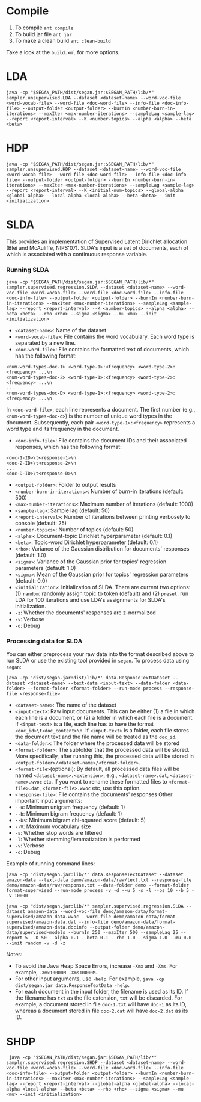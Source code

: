 # Compile
1. To compile `ant compile`
2. To build jar file `ant jar`
3. To make a clean build `ant clean-build`

Take a look at the `build.xml` for more options.

# LDA
```
java -cp "$SEGAN_PATH/dist/segan.jar:$SEGAN_PATH/lib/*" sampler.unsupervised.LDA --dataset <dataset-name> --word-voc-file <word-vocab-file> --word-file <doc-word-file> --info-file <doc-info-file> --output-folder <output-folder> --burnIn <number-burn-in-iterations> --maxIter <max-number-iterations> --sampleLag <sample-lag> --report <report-interval> --K <number-topics> --alpha <alpha> --beta <beta>
```

# HDP
```
java -cp "$SEGAN_PATH/dist/segan.jar:$SEGAN_PATH/lib/*" sampler.unsupervised.HDP --dataset <dataset-name> --word-voc-file <word-vocab-file> --word-file <doc-word-file> --info-file <doc-info-file> --output-folder <output-folder> --burnIn <number-burn-in-iterations> --maxIter <max-number-iterations> --sampleLag <sample-lag> --report <report-interval> --K <initial-num-topics> --global-alpha <global-alpha> --local-alpha <local-alpha> --beta <beta> --init <initialization>
```

# SLDA
This provides an implementation of Supervised Latent Dirichlet allocation (Blei and McAuliffe, NIPS'07). SLDA's input is a set of documents, each of which is associated with a continuous response variable.

### Running SLDA
```
java -cp "$SEGAN_PATH/dist/segan.jar:$SEGAN_PATH/lib/*" sampler.supervised.regression.SLDA --dataset <dataset-name> --word-voc-file <word-vocab-file> --word-file <doc-word-file> --info-file <doc-info-file> --output-folder <output-folder> --burnIn <number-burn-in-iterations> --maxIter <max-number-iterations> --sampleLag <sample-lag> --report <report-interval> --K <number-topics> --alpha <alpha> --beta <beta> --rho <rho> --sigma <sigma> --mu <mu> --init <initialization>
```

- `<dataset-name>`: Name of the dataset
- `<word-vocab-file>`: File contains the word vocabulary. Each word type is separated by a new line.
- `<doc-word-file>`: File contains the formatted text of documents, which has the following format:
```
<num-word-types-doc-1> <word-type-1>:<frequency> <word-type-2>:<frequency> ...\n
<num-word-types-doc-2> <word-type-1>:<frequency> <word-type-2>:<frequency> ...\n
...
<num-word-types-doc-D> <word-type-1>:<frequency> <word-type-2>:<frequency> ...\n
```
In `<doc-word-file>`, each line represents a document. The first number (e.g., `<num-word-types-doc-d>`) is the number of unique word types in the document. Subsequently, each pair `<word-type-1>:<frequency>` represents a word type and its frequency in the document.

- `<doc-info-file>`: File contains the document IDs and their associated responses, which has the following format:
```
<doc-1-ID>\t<response-1>\n
<doc-2-ID>\t<response-2>\n
...
<doc-D-ID>\t<response-D>\n
```
- `<output-folder>`: Folder to output results
- `<number-burn-in-iterations>`: Number of burn-in iterations (default: 500)
- `<max-number-iterations>`: Maximum number of iterations (default: 1000)
- `<sample-lag>`: Sample lag (default: 50)
- `<report-interval>`: Number of iterations between printing verbosely to console (default: 25)
- `<number-topics>`: Number of topics (default: 50)
- `<alpha>`: Document-topic Dirichlet hyperparameter (default: 0.1)
- `<beta>`: Topic-word Dirichlet hyperparameter (default: 0.1)
- `<rho>`: Variance of the Gaussian distribution for documents' responses (default: 1.0)
- `<sigma>`: Variance of the Gaussian prior for topics' regression parameters (default: 1.0)
- `<sigma>`: Mean of the Gaussian prior for topics' regression parameters (default: 0.0)
- `<initialization>`: Initialization of SLDA. There are current two options: (1) `random`: randomly assign topic to token (default) and (2) `preset`: run LDA for 100 iterations and use LDA's assignments for SLDA's initialization.
- `-z`: Whether the documents' responses are z-normalized
- `-v`: Verbose
- `-d`: Debug

### Processing data for SLDA
You can either preprocess your raw data into the format described above to run SLDA or use the existing tool provided in `segan`. To process data using `segan`:
```
java -cp 'dist/segan.jar:dist/lib/*' data.ResponseTextDataset --dataset <dataset-name> --text-data <input-text> --data-folder <data-folder> --format-folder <format-folder> --run-mode process --response-file <response-file>
```
- `<dataset-name>`:	The name of the dataset
- `<input-text>`:	Raw input documents. This can be either (1) a file in which each line is a document, or (2) a folder in which each file is a document. If `<input-text>` is a file, each line has to have the format `<doc_id>\t<doc_content>\n`. If `<input-text>` is a folder, each file stores the document text and the file name will be treated as the `doc_id`.
- `<data-folder>`:	The folder where the processed data will be stored
- `<format-folder>`:	The subfolder that the processed data will be stored. More specifically, after running this, the processed data will be stored in `<output-folder>/<dataset-name>/<format-folder>`.
- `<format-file>`(optional): By default, all processed data files will be named `<dataset-name>.<extension>`, e.g., `<dataset-name>.dat`, `<dataset-name>.wvoc` etc. If you want to rename these formatted files to `<format-file>.dat`, `<format-file>.wvoc` etc, use this option.
- `<response-file>`: File contains the documents' responses
Other important input arguments:
- `--u`: Minimum unigram frequency (default: 1)
- `--b`: Minimum bigram frequency (default: 1)
- `--bs`: Minimum bigram chi-squared score (default: 5)
- `--V`: Maximum vocabulary size
- `-s`: Whether stop words are filtered
- `-l`: Whether stemming/lemmatization is performed
- `-v`: Verbose
- `-d`: Debug 

Example of running command lines:
```
java -cp 'dist/segan.jar:lib/*' data.ResponseTextDataset --dataset amazon-data --text-data demo/amazon-data/raw/text.txt --response-file demo/amazon-data/raw/response.txt --data-folder demo --format-folder format-supervised --run-mode process -v -d --u 5 -s -l --bs 10 --b 5 --V 10000
```

```
java -cp "dist/segan.jar:lib/*" sampler.supervised.regression.SLDA --dataset amazon-data --word-voc-file demo/amazon-data/format-supervised/amazon-data.wvoc --word-file demo/amazon-data/format-supervised/amazon-data.dat --info-file demo/amazon-data/format-supervised/amazon-data.docinfo --output-folder demo/amazon-data/supervised-models --burnIn 250 --maxIter 500 --sampleLag 25 --report 5 --K 50 --alpha 0.1 --beta 0.1 --rho 1.0 --sigma 1.0 --mu 0.0 --init random -v -d -z
```

Notes:
- To avoid the Java Heap Space Errors, increase `-Xmx` and `-Xms`. For example, `-Xmx10000M -Xms10000M`.
- For other input arguments, use `-help`. For example, `java -cp dist/segan.jar data.ResponseTextData -help`.
- For each document in the input folder, the filename is used as its ID. If the filename has `txt` as the file extension, `txt` will be discarded. For example, a document stored in file `doc-1.txt` will have `doc-1` as its ID, whereas a document stored in file `doc-2.dat` will have `doc-2.dat` as its ID.

# SHDP
```
 java -cp "$SEGAN_PATH/dist/segan.jar:$SEGAN_PATH/lib/*" sampler.supervised.regression.SHDP --dataset <dataset-name> --word-voc-file <word-vocab-file> --word-file <doc-word-file> --info-file <doc-info-file> --output-folder <output-folder> --burnIn <number-burn-in-iterations> --maxIter <max-number-iterations> --sampleLag <sample-lag> --report <report-interval> --global-alpha <global-alpha> --local-alpha <local-alpha> --beta <beta> --rho <rho> --sigma <sigma> --mu <mu> --init <initialization>
```
